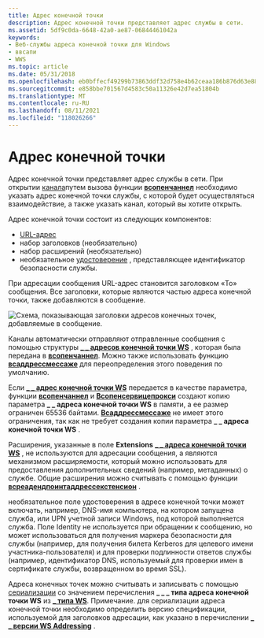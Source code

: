 ```yaml
---
title: Адрес конечной точки
description: Адрес конечной точки представляет адрес службы в сети.
ms.assetid: 5df9c0da-6648-42a0-ae87-06844461042a
keywords:
- Веб-службы адреса конечной точки для Windows
- ввсапи
- WWS
ms.topic: article
ms.date: 05/31/2018
ms.openlocfilehash: eb0bffecf49299b73863ddf32d758e4b62ceaa186b876d63e887d69c5b9ef94c
ms.sourcegitcommit: e858bbe701567d4583c50a11326e42d7ea51804b
ms.translationtype: MT
ms.contentlocale: ru-RU
ms.lasthandoff: 08/11/2021
ms.locfileid: "118026266"
---
```

# <a name="endpoint-address"></a>Адрес конечной точки

Адрес конечной точки представляет адрес службы в сети. При открытии [канала](channel.md)путем вызова функции [**всопенчаннел**](/windows/desktop/api/WebServices/nf-webservices-wsopenchannel) необходимо указать адрес конечной точки службы, с которой будет осуществляться взаимодействие, а также указать канал, который вы хотите открыть.


Адрес конечной точки состоит из следующих компонентов:

-   [URL-адрес](url.md)
-   набор заголовков (необязательно)
-   набор расширений (необязательно)
-   необязательное [удостоверение](endpoint-identity.md) , представляющее идентификатор безопасности службы.

При адресации сообщения URL-адрес становится заголовком «To» сообщения. Все заголовки, которые являются частью адреса конечной точки, также добавляются в сообщение.

![Схема, показывающая заголовки адресов конечных точек, добавляемые в сообщение.](images/endpointaddress.png)

Каналы автоматически отправляют отправленные сообщения с помощью структуры [**\_ \_ адресов конечной точки WS**](/windows/desktop/api/WebServices/ns-webservices-ws_endpoint_address) , которая была передана в [**всопенчаннел**](/windows/desktop/api/WebServices/nf-webservices-wsopenchannel). Можно также использовать функцию [**всаддрессмессаже**](/windows/desktop/api/WebServices/nf-webservices-wsaddressmessage) для переопределения этого поведения по умолчанию.

Если [**\_ \_ адрес конечной точки WS**](/windows/desktop/api/WebServices/ns-webservices-ws_endpoint_address) передается в качестве параметра, функции [**всопенчаннел**](/windows/desktop/api/WebServices/nf-webservices-wsopenchannel) и [**Всопенсервицепрокси**](/windows/desktop/api/WebServices/nf-webservices-wsopenserviceproxy) создают копию параметра **\_ \_ адреса конечной точки WS** в памяти, а ее размер ограничен 65536 байтами. [**Всаддрессмессаже**](/windows/desktop/api/WebServices/nf-webservices-wsaddressmessage) не имеет этого ограничения, так как не требует создания копии параметра **\_ \_ адреса конечной точки WS** .

Расширения, указанные в поле **Extensions** [**\_ \_ адреса конечной точки WS**](/windows/desktop/api/WebServices/ns-webservices-ws_endpoint_address) , не используются для адресации сообщения, а являются механизмом расширяемости, который можно использовать для предоставления дополнительных сведений (например, метаданных) о службе. Общие расширения можно считывать с помощью функции [**всреадендпоинтаддрессекстенсион**](/windows/desktop/api/WebServices/nf-webservices-wsreadendpointaddressextension) .

необязательное поле удостоверения в адресе конечной точки может включать, например, DNS-имя компьютера, на котором запущена служба, или UPN учетной записи Windows, под которой выполняется служба. Поле Identity не используется при обращении к сообщению, но может использоваться для получения маркера безопасности для службы (например, для получения билета Kerberos для целевого имени участника-пользователя) и для проверки подлинности ответов службы (например, идентификатор DNS, используемый для проверки имен в сертификате службы, возвращенном во время SSL).

Адреса конечных точек можно считывать и записывать с помощью [сериализации](serialization.md) со значением перечисления **\_ \_ \_ типа адреса конечной точки WS** из [**\_ типа WS**](/windows/desktop/api/WebServices/ne-webservices-ws_type). Примечание. для сериализации адреса конечной точки необходимо определить версию спецификации, используемой для заголовков адресации, как указано в перечислении [**\_ \_ версии WS Addressing**](/windows/desktop/api/WebServices/ne-webservices-ws_addressing_version) .

 

 




